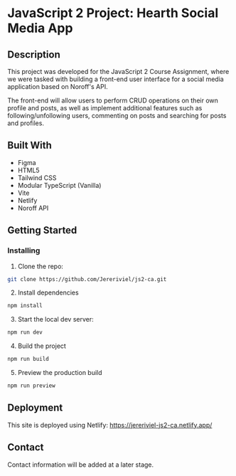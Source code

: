 # JavaScript 2 Project: Hearth Social Media App

## Description

This project was developed for the JavaScript 2 Course Assignment, where we were tasked with building a front-end user interface for a social media application based on Noroff's API.

The front-end will allow users to perform CRUD operations on their own profile and posts, as well as implement additional features such as following/unfollowing users, commenting on posts and searching for posts and profiles.

## Built With

- Figma
- HTML5
- Tailwind CSS
- Modular TypeScript (Vanilla)
- Vite
- Netlify
- Noroff API

## Getting Started

### Installing

1. Clone the repo:

```bash
git clone https://github.com/Jereriviel/js2-ca.git
```

2. Install dependencies

```bash
npm install
```

3. Start the local dev server:

```bash
npm run dev
```

4. Build the project

```bash
npm run build
```

5. Preview the production build

```bash
npm run preview
```

## Deployment

This site is deployed using Netlify: https://jereriviel-js2-ca.netlify.app/

## Contact

Contact information will be added at a later stage.

